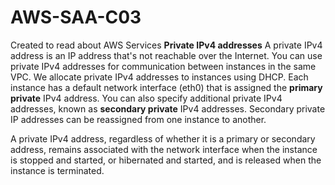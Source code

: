 # AWS-SAA-C03
Created to read about AWS Services
**Private IPv4 addresses**
A private IPv4 address is an IP address that's not reachable over the Internet. You can use private IPv4 addresses for communication between instances in the same VPC. We allocate private IPv4 addresses to instances using DHCP. 
Each instance has a default network interface (eth0) that is assigned the **primary private** IPv4 address. You can also specify additional private IPv4 addresses, known as **secondary private** IPv4 addresses.
Secondary private IP addresses can be reassigned from one instance to another.

A private IPv4 address, regardless of whether it is a primary or secondary address, remains associated with the network interface when the instance is stopped and started, or hibernated and started,
 and is released when the instance is terminated.

